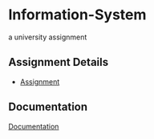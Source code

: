 # Information-System
a university assignment
## Assignment Details

 - [Assignment](https://github.com/cyntrapl/Information-System/blob/main/T8.pdf)



## Documentation

[Documentation](https://docs.google.com/document/d/e/2PACX-1vQ2yzDhfd8optLGjoBWh1gd2oMZXlFd4j_6tSqsoJhqMDRcrRhxAxwDT8bXHY5ylAV4CtE6AeFxcjTx/pub)

